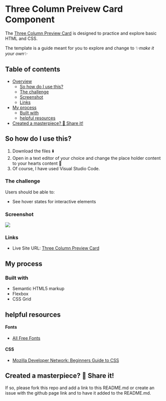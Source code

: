 # Three Column Preivew Card Component

The [Three Column Preview Card](https://farhdibehnamdev.github.io/Order-Summery-Card/) is designed to practice and explore basic HTML and CSS.

The template is a guide meant for you to explore and change to ✨*make it your own*✨

## Table of contents

- [Overview](#overview)
  - [So how do I use this?](#So-how-do-I-use-this)
  - [The challenge](#the-challenge)
  - [Screenshot](#screenshot)
  - [Links](#links)
- [My process](#my-process)
  - [Built with](#built-with)
  - [helpful resources](#helpful-resources)
- [Created a masterpiece? 🎨 Share it!](#Created-a-masterpiece)

## So how do I use this?

1. Download the files ⬇️
2. Open in a text editor of your choice and change the place holder content to your hearts content 💛
3. Of course, I have used Visual Studio Code.

### The challenge

Users should be able to:

- See hover states for interactive elements

### Screenshot

![](./3-Columns-Preview-Card.jpg)

### Links

- Live Site URL: [Three Column Preview Card](https://farhdibehnamdev.github.io/Order-Summery-Card/)

## My process

### Built with

- Semantic HTML5 markup
- Flexbox
- CSS Grid

## helpful resources

#### Fonts

- [All Free Fonts](https://www.allfreefonts.co/guanabara-sans-font/)

#### CSS

- [Mozilla Developer Network: Beginners Guide to CSS](https://developer.mozilla.org/en-US/docs/Learn/CSS/Introduction_to_CSS)

## Created a masterpiece? 🎨 Share it!

If so, please fork this repo and add a link to this README.md or create an issue with the github page link and to have it added to the README.md.
